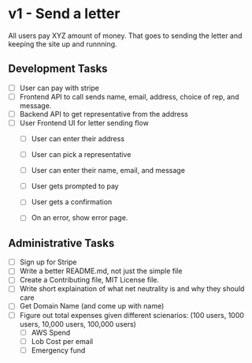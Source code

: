 # v1 - Send a letter
All users pay XYZ amount of money. That goes to sending the letter and keeping the site up and runnning.

## Development Tasks
- [ ] User can pay with stripe 
- [ ] Frontend API to call sends name, email, address, choice of rep, and message. 
- [ ] Backend API to get representative from the address
- [ ] User Frontend UI for letter sending flow 
  - [ ] User can enter their address
  - [ ] User can pick a representative
  - [ ] User can enter their name, email, and message 
  - [ ] User gets prompted to pay 
  - [ ] User gets a confirmation
  - [ ] On an error, show error page.


## Administrative Tasks 
- [ ] Sign up for Stripe 
- [ ] Write a better README.md, not just the simple file
- [ ] Create a Contributing file, MIT License file. 
- [ ] Write short explaination of what net neutrality is and why they should care 
- [ ] Get Domain Name (and come up with name) 
- [ ] Figure out total expenses given different scienarios: (100 users, 1000 users, 10,000 users, 100,000 users) 
  - [ ] AWS Spend
  - [ ] Lob Cost per email
  - [ ] Emergency fund 

